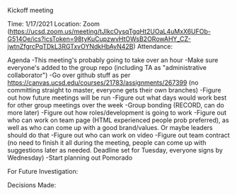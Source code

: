 Kickoff meeting

Time: 1/17/2021
Location: Zoom (https://ucsd.zoom.us/meeting/tJIkcOysqTgqHt2UOaL4uMxX6UFOb-G514Oe/ics?icsToken=98tyKuCupzwvHtOWsB2ORowAHY_CZ-jwtnZfgrcPqTDkL3RGTxvOYNdkHbAyN42B)
Attendance: 

Agenda
-This meeting's probably going to take over an hour
-Make sure everyone's added to the group repo (including TA as "administrative collaborator")
-Go over github stuff as per https://canvas.ucsd.edu/courses/21783/assignments/267399 (no committing straight to master, everyone gets their own branches)
-Figure out how future meetings will be run
-Figure out what days would work best for other group meetings over the week
-Group bonding (RECORD, can do more later)
-Figure out how roles/development is going to work
-Figure out who can work on team page (HTML experienced people prob preferred), as well as who can come up with a good brand/values. Or maybe leaders should do that
-Figure out who can work on video
-Figure out team contract (no need to finish it all during the meeting, people can come up with suggestions later as needed. Deadline set for Tuesday, everyone signs by Wednesday)
-Start planning out Pomorado

For Future Investigation:


Decisions Made: 
